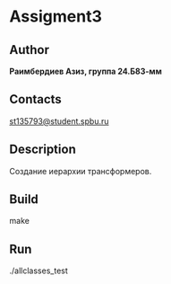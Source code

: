 # Assigment3
## Author
**Раимбердиев Азиз, группа 24.Б83-мм**
## Contacts
st135793@student.spbu.ru
## Description
Создание иерархии трансформеров.
## Build
make
## Run
./allclasses_test
